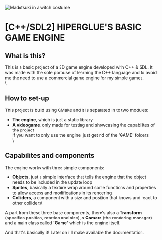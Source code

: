 ![Madotsuki in a witch costume](https://i.imgur.com/YPeM83X.png)

# \[C++/SDL2] HIPERGLUE'S BASIC GAME ENGINE

## What is this?

This is a basic project of a 2D game engine developed with C++ & SDL. It was made with the sole porpuse of learning the C++ language and to
avoid me the need to use a commercial game engine for my simple games.\
\

## How to set-up

This project is build using CMake and it is separated in to two modules:
+ **The engine**, which is just a static library
+ **A videogame**, only made for testing and showcasing the capabilites of the project
\
If you want to only use the engine, just get rid of the 'GAME' folders\
\

## Capabilites and components

The engine works with three simple components:
+ **Objects**, just a simple interface that tells the engine that the object needs to be included in the update loop
+ **Sprites**, basically a texture wrap around some functions and properties to allow access and modifications in its rendering
+ **Colliders**, a component with a size and position that knows and react to other colliders\

A part from these three base components, there's also a **Transform** (specifies position, rotation and size), a **Camera** (the rendering manager) and
a main class called **'Game'** which is the engine itself.

And that's basically it! Later on i'll make available the documentation.
